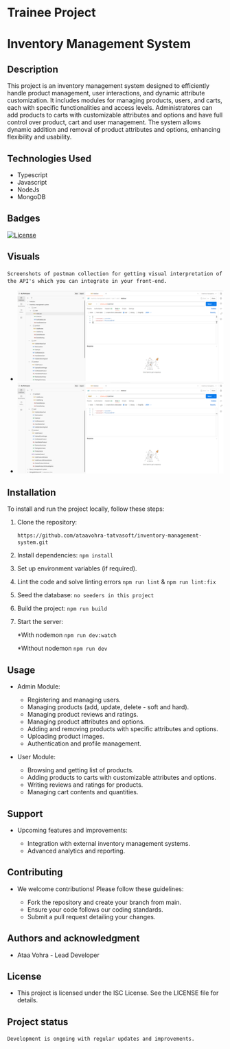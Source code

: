 # Trainee Project

# Inventory Management System

## Description

This project is an inventory management system designed to efficiently handle product management, user interactions, and dynamic attribute customization. It includes modules for managing products, users, and carts, each with specific functionalities and access levels. Administratores can add products to carts with customizable attributes and options and have full control over product, cart and user management. The system allows dynamic addition and removal of product attributes and options, enhancing flexibility and usability.

## Technologies Used

- Typescript
- Javascript
- NodeJs
- MongoDB

## Badges

[![License](https://img.shields.io/badge/license-ISC-blue.svg)](https://opensource.org/licenses/ISC)

## Visuals

`Screenshots of postman collection for getting visual interpretation of the API's which you can integrate in your front-end.`

- ![Screenshot](./public/images/screenshots/postman_5.png)
- ![Screenshot](./public/images/screenshots/postman_6.png)

## Installation

To install and run the project locally, follow these steps:

1. Clone the repository:

   ```
   https://github.com/ataavohra-tatvasoft/inventory-management-system.git
   ```

2. Install dependencies:
   `npm install`
3. Set up environment variables (if required).

4. Lint the code and solve linting errors
   `npm run lint` & `npm run lint:fix`

5. Seed the database:
   `no seeders in this project`
6. Build the project:
   `npm run build`

7. Start the server:

   \*With nodemon
   `npm run dev:watch`

   \*Without nodemon
   `npm run dev`

## Usage

- Admin Module:

  - Registering and managing users.
  - Managing products (add, update, delete - soft and hard).
  - Managing product reviews and ratings.
  - Managing product attributes and options.
  - Adding and removing products with specific attributes and options.
  - Uploading product images.
  - Authentication and profile management.

- User Module:

  - Browsing and getting list of products.
  - Adding products to carts with customizable attributes and options.
  - Writing reviews and ratings for products.
  - Managing cart contents and quantities.

## Support

- Upcoming features and improvements:

  - Integration with external inventory management systems.
  - Advanced analytics and reporting.

## Contributing

- We welcome contributions! Please follow these guidelines:

  - Fork the repository and create your branch from main.
  - Ensure your code follows our coding standards.
  - Submit a pull request detailing your changes.

## Authors and acknowledgment

- Ataa Vohra - Lead Developer

## License

- This project is licensed under the ISC License. See the LICENSE file for details.

## Project status

`Development is ongoing with regular updates and improvements.`
